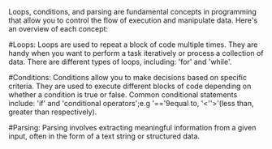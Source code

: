 Loops, conditions, and parsing are fundamental concepts in programming that allow you to control the flow of execution and manipulate data. Here's an overview of each concept:

#Loops:
Loops are used to repeat a block of code multiple times. They are handy when you want to perform a task iteratively or process a collection of data. There are different types of loops, including: 'for' and 'while'.

#Conditions:
Conditions allow you to make decisions based on specific criteria. They are used to execute different blocks of code depending on whether a condition is true or false. Common conditional statements include: 'if' and 'conditional operators';e.g '=='9equal to, '<''>'(less than, greater than respectively).

#Parsing:
Parsing involves extracting meaningful information from a given input, often in the form of a text string or structured data.
